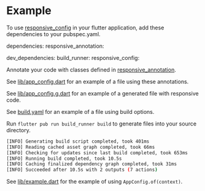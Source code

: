 # Example

To use [responsive_config](https://github.com/marcsanny/responsive-config/tree/main/responsive_config) in your flutter application, add these dependencies to your pubspec.yaml.

dependencies:
  responsive_annotation: <latest>

dev_dependencies:
  build_runner: <latest>
  responsive_config: <latest>

Annotate your code with classes defined in [responsive_annotation](https://github.com/marcsanny/responsive-config/tree/main/responsive_annotation/lib/annotations).

See [lib/app_config.dart](https://github.com/marcsanny/responsive-config/blob/main/example/lib/app_config.dart) for an example of a file using these annotations.

See [lib/app_config.g.dart](https://github.com/marcsanny/responsive-config/blob/main/example/lib/app_config.g.dart) for an example of a generated file with responsive code.

See [build.yaml](https://github.com/marcsanny/responsive-config/blob/main/example/build.yaml) for an example of a file using build options.

Run `flutter pub run build_runner build` to generate files into your source directory.

```bash
[INFO] Generating build script completed, took 401ms
[INFO] Reading cached asset graph completed, took 66ms
[INFO] Checking for updates since last build completed, took 653ms
[INFO] Running build completed, took 10.5s
[INFO] Caching finalized dependency graph completed, took 31ms
[INFO] Succeeded after 10.5s with 2 outputs (7 actions)
```

See [lib/example.dart](https://github.com/marcsanny/responsive-config/blob/main/example/lib/main.dart) for the example of using `AppConfig.of(context)`.
